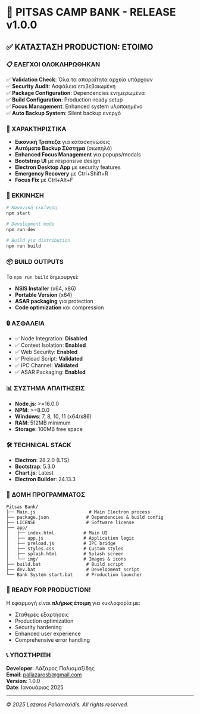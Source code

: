# 🏦 PITSAS CAMP BANK - RELEASE v1.0.0

## ✅ ΚΑΤΑΣΤΑΣΗ PRODUCTION: ΕΤΟΙΜΟ

### 📋 ΕΛΕΓΧΟΙ ΟΛΟΚΛΗΡΩΘΗΚΑΝ

✅ **Validation Check**: Όλα τα απαραίτητα αρχεία υπάρχουν  
✅ **Security Audit**: Ασφάλεια επιβεβαιωμένη  
✅ **Package Configuration**: Dependencies ενημερωμένα  
✅ **Build Configuration**: Production-ready setup  
✅ **Focus Management**: Enhanced system υλοποιημένο  
✅ **Auto Backup System**: Silent backup ενεργό  

### 🎯 ΧΑΡΑΚΤΗΡΙΣΤΙΚΑ

- **Εικονική Τράπεζα** για κατασκηνώσεις
- **Αυτόματο Backup Σύστημα** (σιωπηλό)
- **Enhanced Focus Management** για popups/modals
- **Bootstrap UI** με responsive design
- **Electron Desktop App** με security features
- **Emergency Recovery** με Ctrl+Shift+R
- **Focus Fix** με Ctrl+Alt+F

### 🚀 ΕΚΚΙΝΗΣΗ

```bash
# Κανονική εκκίνηση
npm start

# Development mode
npm run dev

# Build για distribution
npm run build
```

### 📦 BUILD OUTPUTS

Το `npm run build` δημιουργεί:
- **NSIS Installer** (x64, x86)
- **Portable Version** (x64)
- **ASAR packaging** για protection
- **Code optimization** και compression

### 🔒 ΑΣΦΑΛΕΙΑ

- ✅ Node Integration: **Disabled**
- ✅ Context Isolation: **Enabled**
- ✅ Web Security: **Enabled**
- ✅ Preload Script: **Validated**
- ✅ IPC Channel: **Validated**
- ✅ ASAR Packaging: **Enabled**

### 📊 ΣΥΣΤΗΜΑ ΑΠΑΙΤΗΣΕΙΣ

- **Node.js**: >=16.0.0
- **NPM**: >=8.0.0
- **Windows**: 7, 8, 10, 11 (x64/x86)
- **RAM**: 512MB minimum
- **Storage**: 100MB free space

### 🛠️ TECHNICAL STACK

- **Electron**: 28.2.0 (LTS)
- **Bootstrap**: 5.3.0
- **Chart.js**: Latest
- **Electron Builder**: 24.13.3

### 📁 ΔΟΜΗ ΠΡΟΓΡΑΜΜΑΤΟΣ

```
Pitsas Bank/
├── Main.js                    # Main Electron process
├── package.json              # Dependencies & build config
├── LICENSE                   # Software license
├── app/
│   ├── index.html           # Main UI
│   ├── app.js               # Application logic
│   ├── preload.js           # IPC bridge
│   ├── styles.css           # Custom styles
│   ├── splash.html          # Splash screen
│   └── img/                 # Images & icons
├── build.bat                 # Build script
├── dev.bat                   # Development script
└── Bank System start.bat     # Production launcher
```

### 🎉 READY FOR PRODUCTION!

Η εφαρμογή είναι **πλήρως έτοιμη** για κυκλοφορία με:
- Σταθερές εξαρτήσεις
- Production optimization
- Security hardening
- Enhanced user experience
- Comprehensive error handling

### 📞 ΥΠΟΣΤΗΡΙΞΗ

**Developer**: Λάζαρος Παλιαμαξίδης  
**Email**: pallazarosb@gmail.com  
**Version**: 1.0.0  
**Date**: Ιανουάριος 2025  

---
*© 2025 Lazaros Paliamaxidis. All rights reserved.*
